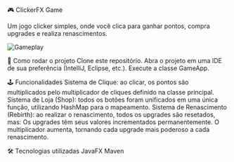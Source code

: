 🎮 ClickerFX Game

Um jogo clicker simples, onde você clica para ganhar pontos, compra upgrades e realiza renascimentos.

![Gameplay](https://imgur.com/a/XOIjOcl)

🚀 Como rodar o projeto
Clone este repositório.
Abra o projeto em uma IDE de sua preferência (IntelliJ, Eclipse, etc.).
Execute a classe GameApp.

🕹️ Funcionalidades
Sistema de Clique: ao clicar, os pontos são multiplicados pelo multiplicador de cliques definido na classe principal.
Sistema de Loja (Shop): todos os botões foram unificados em uma única função, utilizando HashMap para o mapeamento.
Sistema de Renascimento (Rebirth): ao realizar o renascimento, todos os upgrades são resetados, mas:
Os upgrades têm seus valores incrementados permanentemente.
O multiplicador aumenta, tornando cada upgrade mais poderoso a cada renascimento.

🛠️ Tecnologias utilizadas
JavaFX
Maven
